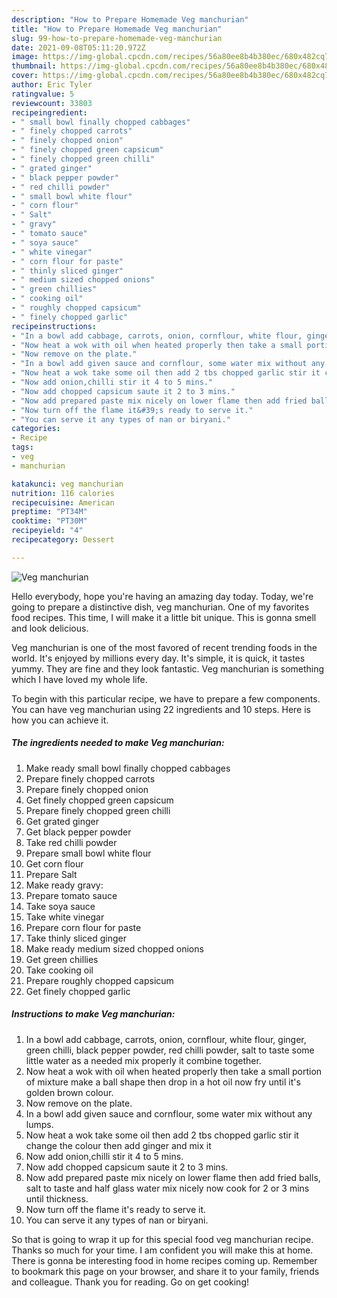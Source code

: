 ```yaml
---
description: "How to Prepare Homemade Veg manchurian"
title: "How to Prepare Homemade Veg manchurian"
slug: 99-how-to-prepare-homemade-veg-manchurian
date: 2021-09-08T05:11:20.972Z
image: https://img-global.cpcdn.com/recipes/56a80ee8b4b380ec/680x482cq70/veg-manchurian-recipe-main-photo.jpg
thumbnail: https://img-global.cpcdn.com/recipes/56a80ee8b4b380ec/680x482cq70/veg-manchurian-recipe-main-photo.jpg
cover: https://img-global.cpcdn.com/recipes/56a80ee8b4b380ec/680x482cq70/veg-manchurian-recipe-main-photo.jpg
author: Eric Tyler
ratingvalue: 5
reviewcount: 33803
recipeingredient:
- " small bowl finally chopped cabbages"
- " finely chopped carrots"
- " finely chopped onion"
- " finely chopped green capsicum"
- " finely chopped green chilli"
- " grated ginger"
- " black pepper powder"
- " red chilli powder"
- " small bowl white flour"
- " corn flour"
- " Salt"
- " gravy"
- " tomato sauce"
- " soya sauce"
- " white vinegar"
- " corn flour for paste"
- " thinly sliced ginger"
- " medium sized chopped onions"
- " green chillies"
- " cooking oil"
- " roughly chopped capsicum"
- " finely chopped garlic"
recipeinstructions:
- "In a bowl add cabbage, carrots, onion, cornflour, white flour, ginger, green chilli, black pepper powder, red chilli powder, salt to taste some little water as a needed mix properly it combine together."
- "Now heat a wok with oil when heated properly then take a small portion of mixture make a ball shape then drop in a hot oil now fry until it&#39;s golden brown colour."
- "Now remove on the plate."
- "In a bowl add given sauce and cornflour, some water mix without any lumps."
- "Now heat a wok take some oil then add 2 tbs chopped garlic stir it change the colour then add ginger and mix it"
- "Now add onion,chilli stir it 4 to 5 mins."
- "Now add chopped capsicum saute it 2 to 3 mins."
- "Now add prepared paste mix nicely on lower flame then add fried balls, salt to taste and half glass water mix nicely now cook for 2 or 3 mins until thickness."
- "Now turn off the flame it&#39;s ready to serve it."
- "You can serve it any types of nan or biryani."
categories:
- Recipe
tags:
- veg
- manchurian

katakunci: veg manchurian 
nutrition: 116 calories
recipecuisine: American
preptime: "PT34M"
cooktime: "PT30M"
recipeyield: "4"
recipecategory: Dessert

---
```



![Veg manchurian](https://img-global.cpcdn.com/recipes/56a80ee8b4b380ec/680x482cq70/veg-manchurian-recipe-main-photo.jpg)

Hello everybody, hope you're having an amazing day today. Today, we're going to prepare a distinctive dish, veg manchurian. One of my favorites food recipes. This time, I will make it a little bit unique. This is gonna smell and look delicious.



Veg manchurian is one of the most favored of recent trending foods in the world. It's enjoyed by millions every day. It's simple, it is quick, it tastes yummy. They are fine and they look fantastic. Veg manchurian is something which I have loved my whole life.


To begin with this particular recipe, we have to prepare a few components. You can have veg manchurian using 22 ingredients and 10 steps. Here is how you can achieve it.

<!--inarticleads1-->

##### The ingredients needed to make Veg manchurian:

1. Make ready  small bowl finally chopped cabbages
1. Prepare  finely chopped carrots
1. Prepare  finely chopped onion
1. Get  finely chopped green capsicum
1. Prepare  finely chopped green chilli
1. Get  grated ginger
1. Get  black pepper powder
1. Take  red chilli powder
1. Prepare  small bowl white flour
1. Get  corn flour
1. Prepare  Salt
1. Make ready  gravy:
1. Prepare  tomato sauce
1. Take  soya sauce
1. Take  white vinegar
1. Prepare  corn flour for paste
1. Take  thinly sliced ginger
1. Make ready  medium sized chopped onions
1. Get  green chillies
1. Take  cooking oil
1. Prepare  roughly chopped capsicum
1. Get  finely chopped garlic




<!--inarticleads2-->

##### Instructions to make Veg manchurian:

1. In a bowl add cabbage, carrots, onion, cornflour, white flour, ginger, green chilli, black pepper powder, red chilli powder, salt to taste some little water as a needed mix properly it combine together.
1. Now heat a wok with oil when heated properly then take a small portion of mixture make a ball shape then drop in a hot oil now fry until it&#39;s golden brown colour.
1. Now remove on the plate.
1. In a bowl add given sauce and cornflour, some water mix without any lumps.
1. Now heat a wok take some oil then add 2 tbs chopped garlic stir it change the colour then add ginger and mix it
1. Now add onion,chilli stir it 4 to 5 mins.
1. Now add chopped capsicum saute it 2 to 3 mins.
1. Now add prepared paste mix nicely on lower flame then add fried balls, salt to taste and half glass water mix nicely now cook for 2 or 3 mins until thickness.
1. Now turn off the flame it&#39;s ready to serve it.
1. You can serve it any types of nan or biryani.




So that is going to wrap it up for this special food veg manchurian recipe. Thanks so much for your time. I am confident you will make this at home. There is gonna be interesting food in home recipes coming up. Remember to bookmark this page on your browser, and share it to your family, friends and colleague. Thank you for reading. Go on get cooking!
